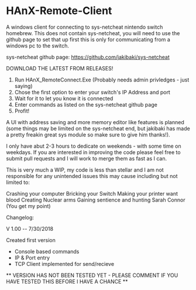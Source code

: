 # HAnX-Remote-Client
A windows client for connecting to sys-netcheat nintendo switch homebrew. This does not contain sys-netcheat, you will need to use the github page to set that up first this is only for communicating from a windows pc to the switch.

sys-netcheat github page: https://github.com/jakibaki/sys-netcheat

DOWNLOAD THE LATEST FROM RELEASES!

1) Run HAnX_RemoteConnect.Exe (Probably needs admin privledges - just saying)
2) Chose the first option to enter your switch's IP Address and port
3) Wait for it to let you know it is connected
4) Enter commands as listed on the sys-netcheat github page
5) Profit!

A UI with address saving and more memory editor like features is planned (some things may be limited on the sys-netcheat end, but jakibaki has made a pretty freakin great sys module so make sure to give him thanks!).

I only have abut 2-3 hours to dedicate on weekends - with some time on weekdays. If you are interested in improving the code please feel free to submit pull requests and I will work to merge them as fast as I can.

This is very much a WIP, my code is less than stellar and I am not responsible for any unintended issues this may cause including but not limited to:

Crashing your computer
Bricking your Switch
Making your printer want blood
Creating Nuclear arms
Gaining sentience and hunting Sarah Connor
(You get my point)

Changelog:

V 1.00 -- 7/30/2018

Created first version
- Console based commands
- IP & Port entry
- TCP Client implemented for send/recieve

** VERSION HAS NOT BEEN TESTED YET - PLEASE COMMENT IF YOU HAVE TESTED THIS BEFORE I HAVE A CHANCE **
